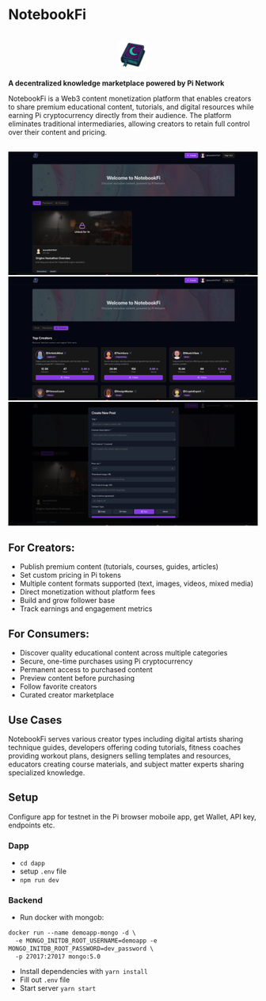 # NotebookFi

<p align="center">
<br />
    <img src="/images/logo.png" width="60" alt="logo"/>
<br />
</p>

**A decentralized knowledge marketplace powered by Pi Network**

NotebookFi is a Web3 content monetization platform that enables creators to share premium educational content, tutorials, and digital resources while earning Pi cryptocurrency directly from their audience. The platform eliminates traditional intermediaries, allowing creators to retain full control over their content and pricing.

<p align="center">
<br />
    <img src="/images/1.png" width="600" alt="logo"/>
<br />
    <img src="/images/2.png" width="600" alt="logo"/>
<br />
    <img src="/images/3.png" width="600" alt="logo"/>
<br />
</p>

## For Creators:

- Publish premium content (tutorials, courses, guides, articles)
- Set custom pricing in Pi tokens
- Multiple content formats supported (text, images, videos, mixed media)
- Direct monetization without platform fees
- Build and grow follower base
- Track earnings and engagement metrics

## For Consumers:

- Discover quality educational content across multiple categories
- Secure, one-time purchases using Pi cryptocurrency
- Permanent access to purchased content
- Preview content before purchasing
- Follow favorite creators
- Curated creator marketplace

## Use Cases

NotebookFi serves various creator types including digital artists sharing technique guides, developers offering coding tutorials, fitness coaches providing workout plans, designers selling templates and resources, educators creating course materials, and subject matter experts sharing specialized knowledge.

## Setup

Configure app for testnet in the Pi browser moboile app, get Wallet, API key, endpoints etc.

### Dapp

- `cd dapp`
- setup `.env` file
- `npm run dev`

### Backend

- Run docker with mongob:

```
docker run --name demoapp-mongo -d \
  -e MONGO_INITDB_ROOT_USERNAME=demoapp -e MONGO_INITDB_ROOT_PASSWORD=dev_password \
  -p 27017:27017 mongo:5.0
```

- Install dependencies with `yarn install`
- Fill out `.env` file
- Start server `yarn start`
